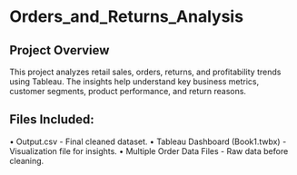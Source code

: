 # Orders_and_Returns_Analysis

## Project Overview
This project analyzes retail sales, orders, returns, and profitability trends using Tableau. The insights help understand key business metrics, customer segments, product performance, and return reasons.

## Files Included:
•	Output.csv - Final cleaned dataset.
•	Tableau Dashboard (Book1.twbx) - Visualization file for insights.
•	Multiple Order Data Files - Raw data before cleaning.
